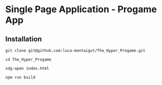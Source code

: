 # Single Page Application - Progame App

## Installation

`git clone git@github.com:luca-montaigut/The_Hyper_Progame.git`

`cd The_Hyper_Progame`

`xdg-open index.html`

`npm run build`
